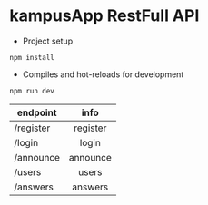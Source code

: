 # kampusApp RestFull API
- Project setup


`npm install`


- Compiles and hot-reloads for development



`npm run dev`



| endpoint    | info        |
| ----------- |:-----------:|
| /register   | register    |
| /login      | login       |
| /announce   | announce    |
| /users      | users       |
| /answers    | answers     |
